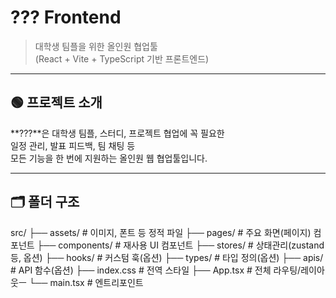 # ??? Frontend

> 대학생 팀플을 위한 올인원 협업툴  
> (React + Vite + TypeScript 기반 프론트엔드)

---

## 🟢 프로젝트 소개

**???**은 대학생 팀플, 스터디, 프로젝트 협업에 꼭 필요한  
일정 관리, 발표 피드백, 팀 채팅 등  
모든 기능을 한 번에 지원하는 올인원 웹 협업툴입니다.

---

## 🗂️ 폴더 구조

src/
├── assets/ # 이미지, 폰트 등 정적 파일
├── pages/ # 주요 화면(페이지) 컴포넌트
├── components/ # 재사용 UI 컴포넌트
├── stores/ # 상태관리(zustand 등, 옵션)
├── hooks/ # 커스텀 훅(옵션)
├── types/ # 타입 정의(옵션)
├── apis/ # API 함수(옵션)
├── index.css # 전역 스타일
├── App.tsx # 전체 라우팅/레이아웃ㅡ
└── main.tsx # 엔트리포인트